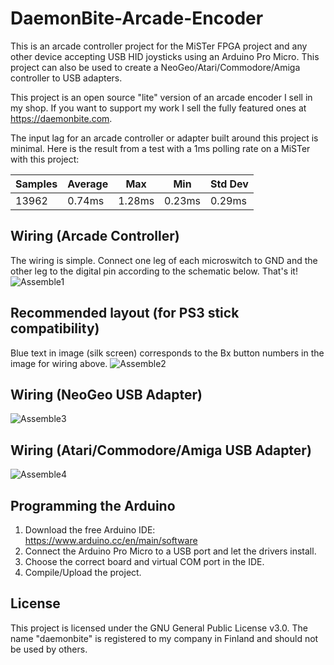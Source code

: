 # DaemonBite-Arcade-Encoder
This is an arcade controller project for the MiSTer FPGA project and any other device accepting USB HID joysticks using an Arduino Pro Micro. This project can also be used to create a NeoGeo/Atari/Commodore/Amiga controller to USB adapters.

This project is an open source "lite" version of an arcade encoder I sell in my shop. If you want to support my work I sell the fully featured ones at https://daemonbite.com.

The input lag for an arcade controller or adapter built around this project is minimal. Here is the result from a test with a 1ms polling rate on a MiSTer with this project:

| Samples | Average | Max | Min | Std Dev |
| ------ | ------ | ------ | ------ | ------ | 
| 13962 | 0.74ms | 1.28ms | 0.23ms | 0.29ms |

## Wiring (Arcade Controller)
The wiring is simple. Connect one leg of each microswitch to GND and the other leg to the digital pin according to the schematic below. That's it!  
![Assemble1](images/daemonbite-arcade-encoder-wiring.png)

## Recommended layout (for PS3 stick compatibility)
Blue text in image (silk screen) corresponds to the Bx button numbers in the image for wiring above. 
![Assemble2](images/daemonbite-arcade-encoder-layout.png)

## Wiring (NeoGeo USB Adapter)
![Assemble3](images/daemonbite-arcade-encoder-wiring-neogeo.png)

## Wiring (Atari/Commodore/Amiga USB Adapter)
![Assemble4](images/daemonbite-arcade-encoder-wiring-atari.png)

## Programming the Arduino
1. Download the free Arduino IDE: https://www.arduino.cc/en/main/software
2. Connect the Arduino Pro Micro to a USB port and let the drivers install.
3. Choose the correct board and virtual COM port in the IDE.
3. Compile/Upload the project.

## License
This project is licensed under the GNU General Public License v3.0. The name "daemonbite" is registered to my company in Finland and should not be used by others.
